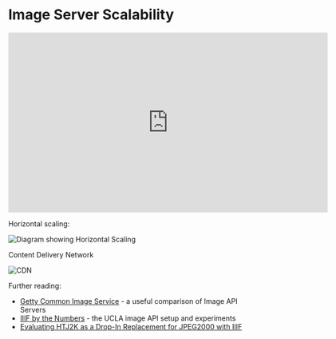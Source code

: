 # Image Server Scalability

<iframe src="https://player.vimeo.com/video/716824966?h=10e0e74a41" width="640" height="360" frameborder="0" allow="autoplay; fullscreen; picture-in-picture" allowfullscreen></iframe>
 
Horizontal scaling:

![Diagram showing Horizontal Scaling](img/horizontal.jpg)

Content Delivery Network

![CDN](img/cdn.jpg)

Further reading:
 * [Getty Common Image Service](https://drive.google.com/file/d/1pB2eqlSlC4Ua5ZrEEEdJTbofl0wdDApg/view?usp%3Dsharing) - a useful comparison of Image API Servers
 * [IIIF by the Numbers](https://journal.code4lib.org/articles/15217) - the UCLA image API setup and experiments 
 * [Evaluating HTJ2K as a Drop-In Replacement for JPEG2000 with IIIF](https://journal.code4lib.org/articles/17596)

